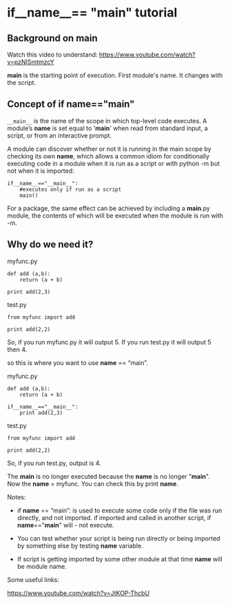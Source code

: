 # if__name__== "__main__" tutorial


Background on __main__
-----------------------
Watch this video to understand: https://www.youtube.com/watch?v=pzNISmtmzcY

__main__ is the starting point of execution. First module's name. It changes with the script.


Concept of if __name__=="__main__"
----------------------------------
`__main__` is the name of the scope in which top-level code executes. A module’s __name__ is set equal to '__main__' when read from standard input, a script, or from an interactive prompt.

A module can discover whether or not it is running in the main scope by checking its own __name__, which allows a common idiom for conditionally executing code in a module when it is run as a script or with python -m but not when it is imported:

    if__name__=="__main__":
        #executes only if run as a script 
        main()

For a package, the same effect can be achieved by including a __main__.py module, the contents of which will be executed when the module is run with -m.


Why do we need it?
------------------
myfunc.py

    def add (a,b):
        return (a + b)
    
    print add(2,3)

test.py

    from myfunc import add
    
    print add(2,2)

So, if you run myfunc.py it will output 5.
If you run test.py it will output 5 then 4.

so this is where you want to use __name__ == “main”.

myfunc.py

    def add (a,b):
        return (a + b)
    
    if__name__=="__main__":
        print add(2,3)

test.py

    from myfunc import add
    
    print add(2,2)

So, if you run test.py, output is 4.

The __main__ is no longer executed because the __name__ is no longer "__main__". Now the __name__ = myfunc. You can check this by print __name__.


Notes:

- if __name__ == “main”: is used to execute some code only if the file was run directly, and not imported. if imported and called in another script, if __name__=="__main__" will - not execute.

- You can test whether your script is being run directly or being imported by something else by testing __name__ variable.

- If script is getting imported by some other module at that time __name__ will be module name.


Some useful links:

https://www.youtube.com/watch?v=JtKOP-ThcbU
